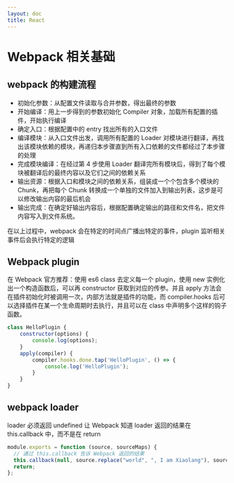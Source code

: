 ```yaml
---
layout: doc
title: React
---
```


# Webpack 相关基础

## webpack 的构建流程

- 初始化参数：从配置文件读取与合并参数，得出最终的参数
- 开始编译：用上一步得到的参数初始化 Compiler 对象，加载所有配置的插件，开始执行编译
- 确定入口：根据配置中的 entry 找出所有的入口文件
- 编译模块：从入口文件出发，调用所有配置的 Loader 对模块进行翻译，再找出该模块依赖的模块，再递归本步骤直到所有入口依赖的文件都经过了本步骤的处理
- 完成模块编译：在经过第 4 步使用 Loader 翻译完所有模块后，得到了每个模块被翻译后的最终内容以及它们之间的依赖关系
- 输出资源：根据入口和模块之间的依赖关系，组装成一个个包含多个模块的 Chunk，再把每个 Chunk 转换成一个单独的文件加入到输出列表，这步是可以修改输出内容的最后机会
- 输出完成：在确定好输出内容后，根据配置确定输出的路径和文件名，把文件内容写入到文件系统。

在以上过程中，webpack 会在特定的时间点广播出特定的事件，plugin 监听相关事件后会执行特定的逻辑

## Webpack plugin

在 Webpack 官方推荐：使用 es6 class 去定义每一个 plugin，使用 new 实例化出一个构造函数后，可以再 constructor 获取到对应的传参。并且 apply 方法会在插件初始化时被调用一次，内部方法就是插件的功能，而 compiler.hooks 后可以选择插件在某一个生命周期时去执行，并且可以在 class 中声明多个这样的钩子函数。

```js
class HelloPlugin {
	constructor(options) {
		console.log(options);
	}
	apply(compiler) {
		compiler.hooks.done.tap('HelloPlugin', () => {
			console.log('HelloPlugin');
		}
	}
}
```

## webpack loader

loader 必须返回 undefined 让 Webpack 知道 loader 返回的结果在 this.callback 中，而不是在 return

```js
module.exports = function (source, sourceMaps) {
  // 通过 this.callback 告诉 Webpack 返回的结果
  this.callback(null, source.replace("world", ", I am Xiaolang"), sourceMaps);
  return;
};
```
